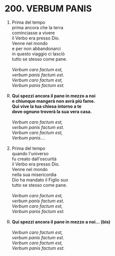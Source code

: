 # 200. VERBUM PANIS

<ol>
  <li>Prima del tempo<br>
    prima ancora che la terra<br>
    cominciasse a vivere<br>
    il Verbo era presso Dio.<br>
    Venne nel mondo<br>
    e per non abbandonarci<br>
    in questo viaggio ci lasciò<br>
    tutto se stesso come pane.<br><br>
    <i>Verbum caro factum est,<br>
      verbum panis factum est.<br>
      Verbum caro factum est,<br>
      Verbum panis factum est.</i></li><br>
  <b><li type="A" value="18">Qui spezzi ancora il pane in mezzo a noi<br>
    e chiunque mangerà non avrà più fame.<br>
    Qui vive la tua chiesa intorno a te<br>
    dove ognuno troverà la sua vera casa.</b><br><br>
    <i>Verbum caro factum est,<br>
      verbum panis factum est.<br>
      Verbum caro factum est,<br>
      Verbum panis....</i><br><br></li>
  <li value="2">
    Prima del tempo<br>
    quando l'universo<br>
    fu creato dall'oscurità<br>
    il Verbo era presso Dio.<br>
    Venne nel mondo<br>
    nella sua misericordia<br>
    Dio ha mandato il Figlio suo<br>
    tutto se stesso come pane.<br><br>
  <i>Verbum caro factum est,<br>
      verbum panis factum est.<br>
      Verbum caro factum est,<br>
      Verbum panis factum est.</i><br><br></li>
  <b><li type="A" value="18">Qui spezzi ancora il pane in mezzo a noi... (bis)</b><br><br>
  <i>Verbum caro factum est,<br>
      verbum panis factum est.<br>
      Verbum caro factum est,<br>
      Verbum panis factum est.</i><br></li>
</ol>
